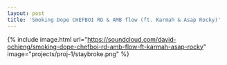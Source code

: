 ```yaml
---
layout: post
title: 'Smoking Dope CHEFBOI RD & AMB flow (ft. Karmah & Asap Rocky)'
---
```


{% include image.html url="https://soundcloud.com/david-ochieng/smoking-dope-chefboi-rd-amb-flow-ft-karmah-asap-rocky" image="projects/proj-1/staybroke.png"  %}
